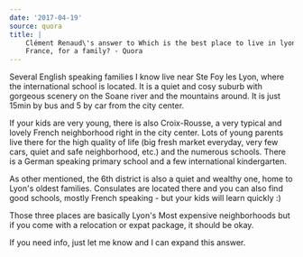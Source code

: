 ```yaml
---
date: '2017-04-19'
source: quora
title: |
    Clément Renaud\'s answer to Which is the best place to live in lyon,
    France, for a family? - Quora
---
```


Several English speaking families I know live near Ste Foy les Lyon,
where the international school is located. It is a quiet and cosy suburb
with gorgeous scenery on the Soane river and the mountains around. It is
just 15min by bus and 5 by car from the city center.

If your kids are very young, there is also Croix-Rousse, a very typical
and lovely French neighborhood right in the city center. Lots of young
parents live there for the high quality of life (big fresh market
everyday, very few cars, quiet and safe neighborhood, etc.) and the
numerous schools. There is a German speaking primary school and a few
international kindergarten.

As other mentioned, the 6th district is also a quiet and wealthy one,
home to Lyon's oldest families. Consulates are located there and you can
also find good schools, mostly French speaking - but your kids will
learn quickly :)

Those three places are basically Lyon's Most expensive neighborhoods but
if you come with a relocation or expat package, it should be okay.

If you need info, just let me know and I can expand this answer.
